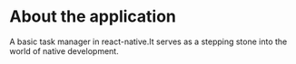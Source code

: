 # About the application

A basic task manager in react-native.It serves as a stepping stone
into the world of native development.
